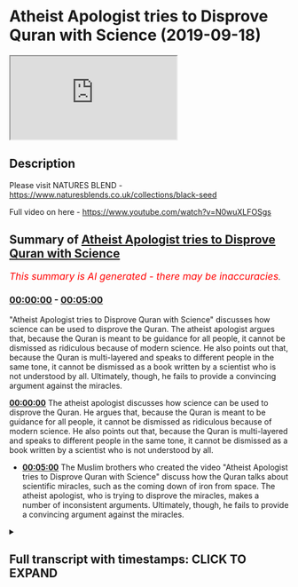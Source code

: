 # Atheist Apologist tries to Disprove Quran with Science (2019-09-18)

<iframe loading='lazy' src='https://www.youtube.com/embed/cBzK_RppDrA'></iframe>

## Description

Please visit NATURES BLEND - https://www.naturesblends.co.uk/collections/black-seed

Full video on here - https://www.youtube.com/watch?v=N0wuXLFOSgs

## Summary of [Atheist Apologist tries to Disprove Quran with Science](https://www.youtube.com/watch?v=cBzK_RppDrA)


*<span style="color:red; font-size:125%">This summary is AI generated - there may be inaccuracies</span>. [](/)*

### [00:00:00](https://www.youtube.com/watch?v=cBzK_RppDrA&t=0) - [00:05:00](https://www.youtube.com/watch?v=cBzK_RppDrA&t=300)

 "Atheist Apologist tries to Disprove Quran with Science" discusses how science can be used to disprove the Quran. The atheist apologist argues that, because the Quran is meant to be guidance for all people, it cannot be dismissed as ridiculous because of modern science. He also points out that, because the Quran is multi-layered and speaks to different people in the same tone, it cannot be dismissed as a book written by a scientist who is not understood by all. Ultimately, though, he fails to provide a convincing argument against the miracles.

**[00:00:00](https://www.youtube.com/watch?v=cBzK_RppDrA&t=0)** The atheist apologist discusses how science can be used to disprove the Quran. He argues that, because the Quran is meant to be guidance for all people, it cannot be dismissed as ridiculous because of modern science. He also points out that, because the Quran is multi-layered and speaks to different people in the same tone, it cannot be dismissed as a book written by a scientist who is not understood by all.
* **[00:05:00](https://www.youtube.com/watch?v=cBzK_RppDrA&t=300)** The Muslim brothers who created the video "Atheist Apologist tries to Disprove Quran with Science" discuss how the Quran talks about scientific miracles, such as the coming down of iron from space. The atheist apologist, who is trying to disprove the miracles, makes a number of inconsistent arguments. Ultimately, though, he fails to provide a convincing argument against the miracles.

<details><summary><h2>Full transcript with timestamps: CLICK TO EXPAND</h2></summary>

[0:00:00](https://youtu.be/cBzK_RppDrA?t=0) Mollie Kuramoto liable cattle guys make  
[0:00:02](https://youtu.be/cBzK_RppDrA?t=2) sure that you try these supplements out  
[0:00:05](https://youtu.be/cBzK_RppDrA?t=5) there very very good very healthy  
[0:00:07](https://youtu.be/cBzK_RppDrA?t=7) natural and you can check the link in  
[0:00:11](https://youtu.be/cBzK_RppDrA?t=11) the description box that is nature's  
[0:00:13](https://youtu.be/cBzK_RppDrA?t=13) blend black seed oil and they have other  
[0:00:15](https://youtu.be/cBzK_RppDrA?t=15) things as well yeah boy boy boy I hope  
[0:00:23](https://youtu.be/cBzK_RppDrA?t=23) you enjoyed the videos because one thing  
[0:00:24](https://youtu.be/cBzK_RppDrA?t=24) you see these 80 is doing is when they  
[0:00:26](https://youtu.be/cBzK_RppDrA?t=26) try to refute these verses they  
[0:00:28](https://youtu.be/cBzK_RppDrA?t=28) initially approached the Quran and they  
[0:00:30](https://youtu.be/cBzK_RppDrA?t=30) tried reading it as if it was a  
[0:00:32](https://youtu.be/cBzK_RppDrA?t=32) scientific textbook right and then they  
[0:00:35](https://youtu.be/cBzK_RppDrA?t=35) take that verse with their particular  
[0:00:37](https://youtu.be/cBzK_RppDrA?t=37) interpretation which is twisted and then  
[0:00:39](https://youtu.be/cBzK_RppDrA?t=39) they try to match you up with the  
[0:00:41](https://youtu.be/cBzK_RppDrA?t=41) science and say here's an inaccuracy and  
[0:00:43](https://youtu.be/cBzK_RppDrA?t=43) and likewise apologists will do the  
[0:00:45](https://youtu.be/cBzK_RppDrA?t=45) opposite so apologists will say well  
[0:00:47](https://youtu.be/cBzK_RppDrA?t=47) look there's that there is a scope here  
[0:00:49](https://youtu.be/cBzK_RppDrA?t=49) for interpretive correlation yeah so  
[0:00:54](https://youtu.be/cBzK_RppDrA?t=54) let's let's put them let's make a  
[0:00:55](https://youtu.be/cBzK_RppDrA?t=55) correlation between scientific fact and  
[0:00:56](https://youtu.be/cBzK_RppDrA?t=56) the verse but making it as if this is  
[0:00:59](https://youtu.be/cBzK_RppDrA?t=59) what the verse means 100% and and you've  
[0:01:01](https://youtu.be/cBzK_RppDrA?t=61) closed the door now to all other  
[0:01:03](https://youtu.be/cBzK_RppDrA?t=63) interpretations yes  
[0:01:05](https://youtu.be/cBzK_RppDrA?t=65) which you can't do for many reasons a  
[0:01:07](https://youtu.be/cBzK_RppDrA?t=67) lot of them I should use Prudential yeah  
[0:01:09](https://youtu.be/cBzK_RppDrA?t=69) for example if we're talking about  
[0:01:11](https://youtu.be/cBzK_RppDrA?t=71) abortion you know you can't just say  
[0:01:14](https://youtu.be/cBzK_RppDrA?t=74) okay it's 40 days and that's it  
[0:01:15](https://youtu.be/cBzK_RppDrA?t=75) there is 102 that is an opinion forty  
[0:01:17](https://youtu.be/cBzK_RppDrA?t=77) days is an opinion but you can't just  
[0:01:19](https://youtu.be/cBzK_RppDrA?t=79) close the door and that's it yeah so  
[0:01:21](https://youtu.be/cBzK_RppDrA?t=81) it's important to realize that there's  
[0:01:25](https://youtu.be/cBzK_RppDrA?t=85) there's a danger of closing doors  
[0:01:27](https://youtu.be/cBzK_RppDrA?t=87) because of sight because of modern  
[0:01:29](https://youtu.be/cBzK_RppDrA?t=89) science and also not to forego science  
[0:01:32](https://youtu.be/cBzK_RppDrA?t=92) so there is a happy medium like we can  
[0:01:33](https://youtu.be/cBzK_RppDrA?t=93) kind of try and strike I think also  
[0:01:36](https://youtu.be/cBzK_RppDrA?t=96) clarify here is that what is the  
[0:01:39](https://youtu.be/cBzK_RppDrA?t=99) objective of the quran guidances yeah so  
[0:01:42](https://youtu.be/cBzK_RppDrA?t=102) allah revealed it as a guidance for  
[0:01:43](https://youtu.be/cBzK_RppDrA?t=103) humanity and in particular those people  
[0:01:45](https://youtu.be/cBzK_RppDrA?t=105) have talked about that that will benefit  
[0:01:47](https://youtu.be/cBzK_RppDrA?t=107) from it yeah that being the case we know  
[0:01:49](https://youtu.be/cBzK_RppDrA?t=109) the Quran is guidance and it's guiding  
[0:01:51](https://youtu.be/cBzK_RppDrA?t=111) people to worship Allah towards back  
[0:01:53](https://youtu.be/cBzK_RppDrA?t=113) towards their Creator right so the ayat  
[0:01:56](https://youtu.be/cBzK_RppDrA?t=116) of the Quran are gonna be they are gonna  
[0:01:59](https://youtu.be/cBzK_RppDrA?t=119) be speaking to people from this primary  
[0:02:02](https://youtu.be/cBzK_RppDrA?t=122) perspective which is bringing people  
[0:02:04](https://youtu.be/cBzK_RppDrA?t=124) back to Allah speaking to the human  
[0:02:06](https://youtu.be/cBzK_RppDrA?t=126) being speak to the fitrah so worshiping  
[0:02:08](https://youtu.be/cBzK_RppDrA?t=128) Allah is the primary focus of the you  
[0:02:09](https://youtu.be/cBzK_RppDrA?t=129) know there's a beautiful verse in surah  
[0:02:11](https://youtu.be/cBzK_RppDrA?t=131) al-hajj  
[0:02:12](https://youtu.be/cBzK_RppDrA?t=132) we're lost paralysis Welli Alamelu Dena  
[0:02:16](https://youtu.be/cBzK_RppDrA?t=136) ooh - Lila and the whole hakama Rebecca  
[0:02:19](https://youtu.be/cBzK_RppDrA?t=139) Fatah beetle how cool ooh boom when  
[0:02:22](https://youtu.be/cBzK_RppDrA?t=142) Allah Allah had in ladina a menorah last  
[0:02:24](https://youtu.be/cBzK_RppDrA?t=144) year awesomest of him and this verse is  
[0:02:27](https://youtu.be/cBzK_RppDrA?t=147) very powerful because it made me think  
[0:02:30](https://youtu.be/cBzK_RppDrA?t=150) of kind of what you're talking about but  
[0:02:31](https://youtu.be/cBzK_RppDrA?t=151) on a different level Allah subhana WA  
[0:02:33](https://youtu.be/cBzK_RppDrA?t=153) Ta'ala says so that he was talking about  
[0:02:36](https://youtu.be/cBzK_RppDrA?t=156) certain situation how he reveals  
[0:02:39](https://youtu.be/cBzK_RppDrA?t=159) revelation Shaitaan tries to get  
[0:02:40](https://youtu.be/cBzK_RppDrA?t=160) involved in a loss behind how that  
[0:02:42](https://youtu.be/cBzK_RppDrA?t=162) deletes his intervention and so on so  
[0:02:43](https://youtu.be/cBzK_RppDrA?t=163) forth but then he gives a reason he says  
[0:02:46](https://youtu.be/cBzK_RppDrA?t=166) well yeah lamella Dina O'Toole I'm so  
[0:02:47](https://youtu.be/cBzK_RppDrA?t=167) the people who have been given knowledge  
[0:02:48](https://youtu.be/cBzK_RppDrA?t=168) know that is the truth from their Lord  
[0:02:51](https://youtu.be/cBzK_RppDrA?t=171) for you min will be so that and then  
[0:02:54](https://youtu.be/cBzK_RppDrA?t=174) they become believers of it were to meet  
[0:02:56](https://youtu.be/cBzK_RppDrA?t=176) a local Imam and the hearts become  
[0:02:58](https://youtu.be/cBzK_RppDrA?t=178) inclined to it were in Allah hell I had  
[0:02:59](https://youtu.be/cBzK_RppDrA?t=179) in Ladino my less awesome assignment I  
[0:03:01](https://youtu.be/cBzK_RppDrA?t=181) lost panna cotta is gonna guide the  
[0:03:02](https://youtu.be/cBzK_RppDrA?t=182) people who believe in to the straight  
[0:03:04](https://youtu.be/cBzK_RppDrA?t=184) path so this verse made me think that  
[0:03:07](https://youtu.be/cBzK_RppDrA?t=187) Allah subhana WA Ta'ala he has he leaves  
[0:03:10](https://youtu.be/cBzK_RppDrA?t=190) no Quran is multi-layered in that sense  
[0:03:13](https://youtu.be/cBzK_RppDrA?t=193) yes he speaks to different people with  
[0:03:15](https://youtu.be/cBzK_RppDrA?t=195) the same voice yes  
[0:03:17](https://youtu.be/cBzK_RppDrA?t=197) and when I say voice he I'm not talking  
[0:03:18](https://youtu.be/cBzK_RppDrA?t=198) about you know literal voice I'm talking  
[0:03:20](https://youtu.be/cBzK_RppDrA?t=200) about in the same tone right so in  
[0:03:23](https://youtu.be/cBzK_RppDrA?t=203) you've got in the same language  
[0:03:24](https://youtu.be/cBzK_RppDrA?t=204) something which speaks to this person  
[0:03:26](https://youtu.be/cBzK_RppDrA?t=206) and to that person  
[0:03:27](https://youtu.be/cBzK_RppDrA?t=207) in other words the Quran is meant to  
[0:03:32](https://youtu.be/cBzK_RppDrA?t=212) speak to the farm and the philosopher  
[0:03:33](https://youtu.be/cBzK_RppDrA?t=213) yes  
[0:03:34](https://youtu.be/cBzK_RppDrA?t=214) it's meant to speak to the student and  
[0:03:36](https://youtu.be/cBzK_RppDrA?t=216) the scientist yes it's meant to speak to  
[0:03:38](https://youtu.be/cBzK_RppDrA?t=218) the family man and you know I'm trying  
[0:03:42](https://youtu.be/cBzK_RppDrA?t=222) to think of another F now way to make it  
[0:03:45](https://youtu.be/cBzK_RppDrA?t=225) alliteration and Mabel can just say  
[0:03:49](https://youtu.be/cBzK_RppDrA?t=229) physicist okay even though it's not an  
[0:03:51](https://youtu.be/cBzK_RppDrA?t=231) official but what you see so allah  
[0:03:59](https://youtu.be/cBzK_RppDrA?t=239) subhanahu wa'ta'ala he the quran a  
[0:04:01](https://youtu.be/cBzK_RppDrA?t=241) scientist could not look at the quran  
[0:04:03](https://youtu.be/cBzK_RppDrA?t=243) say this is completely ridiculous yes  
[0:04:05](https://youtu.be/cBzK_RppDrA?t=245) that's it can't happen  
[0:04:06](https://youtu.be/cBzK_RppDrA?t=246) believe me I've looked at the Quran I  
[0:04:07](https://youtu.be/cBzK_RppDrA?t=247) know it very well okay so you cannot say  
[0:04:10](https://youtu.be/cBzK_RppDrA?t=250) it's ridiculous from a sign even a  
[0:04:11](https://youtu.be/cBzK_RppDrA?t=251) modern scientific perspective you can't  
[0:04:13](https://youtu.be/cBzK_RppDrA?t=253) and if you think it is like that is  
[0:04:15](https://youtu.be/cBzK_RppDrA?t=255) because you have received some kind of  
[0:04:16](https://youtu.be/cBzK_RppDrA?t=256) propaganda yes at the same time if you  
[0:04:20](https://youtu.be/cBzK_RppDrA?t=260) have if you look at the Quran in an by  
[0:04:22](https://youtu.be/cBzK_RppDrA?t=262) looking and saying okay well you know  
[0:04:24](https://youtu.be/cBzK_RppDrA?t=264) it's also science like a scientist  
[0:04:25](https://youtu.be/cBzK_RppDrA?t=265) book you'd not understood yeah we're  
[0:04:29](https://youtu.be/cBzK_RppDrA?t=269) trying to be objective here because a  
[0:04:30](https://youtu.be/cBzK_RppDrA?t=270) lot of penalty Allah says in the Quran  
[0:04:32](https://youtu.be/cBzK_RppDrA?t=272) well enter Quran Allah him la talla moon  
[0:04:34](https://youtu.be/cBzK_RppDrA?t=274) one of the worst sins is that you say  
[0:04:36](https://youtu.be/cBzK_RppDrA?t=276) about Allah what you don't know  
[0:04:38](https://youtu.be/cBzK_RppDrA?t=278) and the professor Solari said in the  
[0:04:39](https://youtu.be/cBzK_RppDrA?t=279) hadith McKenna Bali and what time and  
[0:04:41](https://youtu.be/cBzK_RppDrA?t=281) then Philemon whoever lies about me  
[0:04:45](https://youtu.be/cBzK_RppDrA?t=285) intentionally they let him prepare see  
[0:04:47](https://youtu.be/cBzK_RppDrA?t=287) in the Hellfire so we have to be when we  
[0:04:49](https://youtu.be/cBzK_RppDrA?t=289) approach the Quran we have to be fair  
[0:04:50](https://youtu.be/cBzK_RppDrA?t=290) objective and look at what the author  
[0:04:53](https://youtu.be/cBzK_RppDrA?t=293) actually intended yes and I think you  
[0:04:55](https://youtu.be/cBzK_RppDrA?t=295) touched really good point that it's the  
[0:04:56](https://youtu.be/cBzK_RppDrA?t=296) happy medium unless speaking to all  
[0:04:58](https://youtu.be/cBzK_RppDrA?t=298) people yet the whole of humanity who  
[0:05:00](https://youtu.be/cBzK_RppDrA?t=300) then leaned a solace is your address for  
[0:05:02](https://youtu.be/cBzK_RppDrA?t=302) the whole of humanity yeah but I think  
[0:05:03](https://youtu.be/cBzK_RppDrA?t=303) tying in with this we also know as the  
[0:05:07](https://youtu.be/cBzK_RppDrA?t=307) Quran is guidance specifically for the  
[0:05:09](https://youtu.be/cBzK_RppDrA?t=309) people or the people that benefit from  
[0:05:10](https://youtu.be/cBzK_RppDrA?t=310) me other people of taqwa yes right good  
[0:05:12](https://youtu.be/cBzK_RppDrA?t=312) then what 13 well so understanding that  
[0:05:16](https://youtu.be/cBzK_RppDrA?t=316) like I said even if a scientist  
[0:05:17](https://youtu.be/cBzK_RppDrA?t=317) approaches it I would say like you said  
[0:05:20](https://youtu.be/cBzK_RppDrA?t=320) they would they would not ridicule or  
[0:05:21](https://youtu.be/cBzK_RppDrA?t=321) dismiss the Quran yeah if they really  
[0:05:23](https://youtu.be/cBzK_RppDrA?t=323) honestly come to it yeah and that's the  
[0:05:25](https://youtu.be/cBzK_RppDrA?t=325) key it's a lot elope we're making their  
[0:05:28](https://youtu.be/cBzK_RppDrA?t=328) house if they're really looking for it  
[0:05:30](https://youtu.be/cBzK_RppDrA?t=330) they'll see that's how it's an ancient  
[0:05:33](https://youtu.be/cBzK_RppDrA?t=333) document but it's hitting all the right  
[0:05:35](https://youtu.be/cBzK_RppDrA?t=335) chords from this perspective that it's  
[0:05:36](https://youtu.be/cBzK_RppDrA?t=336) not deviating from what we have so it's  
[0:05:39](https://youtu.be/cBzK_RppDrA?t=339) not a scientific textbook no yes but it  
[0:05:41](https://youtu.be/cBzK_RppDrA?t=341) says things which I mean with what we  
[0:05:43](https://youtu.be/cBzK_RppDrA?t=343) understand yeah and that's quite  
[0:05:44](https://youtu.be/cBzK_RppDrA?t=344) powerfully and that projective yeah  
[0:05:46](https://youtu.be/cBzK_RppDrA?t=346) that being said bro talking about people  
[0:05:50](https://youtu.be/cBzK_RppDrA?t=350) of taqwa and humility that approach the  
[0:05:51](https://youtu.be/cBzK_RppDrA?t=351) Quran and they will find guidance in it  
[0:05:53](https://youtu.be/cBzK_RppDrA?t=353) we have the opposite end of the spectrum  
[0:05:54](https://youtu.be/cBzK_RppDrA?t=354) to the some of the New Atheists and  
[0:05:58](https://youtu.be/cBzK_RppDrA?t=358) atheists online that are attacking the  
[0:06:00](https://youtu.be/cBzK_RppDrA?t=360) Quran now we've clarified this is not  
[0:06:01](https://youtu.be/cBzK_RppDrA?t=361) you can't claim scientific miracles in  
[0:06:03](https://youtu.be/cBzK_RppDrA?t=363) that type of sense in the Quran itself  
[0:06:05](https://youtu.be/cBzK_RppDrA?t=365) and we've talked about extensively but  
[0:06:06](https://youtu.be/cBzK_RppDrA?t=366) just briefly to touch upon it like we  
[0:06:09](https://youtu.be/cBzK_RppDrA?t=369) said we're gonna talk about this video  
[0:06:10](https://youtu.be/cBzK_RppDrA?t=370) put about put out by the rationality  
[0:06:13](https://youtu.be/cBzK_RppDrA?t=373) wheels and genetically-modified skeptic  
[0:06:15](https://youtu.be/cBzK_RppDrA?t=375) and they obviously tried in a refutation  
[0:06:16](https://youtu.be/cBzK_RppDrA?t=376) of a video that some Muslim brothers put  
[0:06:19](https://youtu.be/cBzK_RppDrA?t=379) out regarding the scientific marks on  
[0:06:20](https://youtu.be/cBzK_RppDrA?t=380) the Quran hopefully this will get  
[0:06:22](https://youtu.be/cBzK_RppDrA?t=382) Muslims to as to why we should a new  
[0:06:23](https://youtu.be/cBzK_RppDrA?t=383) scientific miracles and highlight the  
[0:06:25](https://youtu.be/cBzK_RppDrA?t=385) issues with it but some of the claims  
[0:06:27](https://youtu.be/cBzK_RppDrA?t=387) that they make  
[0:06:28](https://youtu.be/cBzK_RppDrA?t=388) how would you well let's listen you  
[0:06:31](https://youtu.be/cBzK_RppDrA?t=391) example right and tell me you give me an  
[0:06:32](https://youtu.be/cBzK_RppDrA?t=392) ala sister this is about two minutes  
[0:06:34](https://youtu.be/cBzK_RppDrA?t=394) thirty seconds into the video  
[0:06:35](https://youtu.be/cBzK_RppDrA?t=395) and he rationality rules is giving his  
[0:06:38](https://youtu.be/cBzK_RppDrA?t=398) opinion regarding I am being sent down  
[0:06:42](https://youtu.be/cBzK_RppDrA?t=402) iron is not natural to the earth it did  
[0:06:48](https://youtu.be/cBzK_RppDrA?t=408) not form on the earth but came down to  
[0:06:50](https://youtu.be/cBzK_RppDrA?t=410) earth from outer space scientists have  
[0:06:52](https://youtu.be/cBzK_RppDrA?t=412) found that billions of years ago the  
[0:06:54](https://youtu.be/cBzK_RppDrA?t=414) earth was stuck by meteorites these  
[0:06:57](https://youtu.be/cBzK_RppDrA?t=417) meteorites were carrying iron from  
[0:06:59](https://youtu.be/cBzK_RppDrA?t=419) distant stars which had exploded the  
[0:07:04](https://youtu.be/cBzK_RppDrA?t=424) Quran says the following on the origin  
[0:07:06](https://youtu.be/cBzK_RppDrA?t=426) of ayran we sent down iron with his  
[0:07:10](https://youtu.be/cBzK_RppDrA?t=430) great inherent strength and its many  
[0:07:13](https://youtu.be/cBzK_RppDrA?t=433) benefits for humankind the fact that  
[0:07:16](https://youtu.be/cBzK_RppDrA?t=436) iron came down to earth from outer space  
[0:07:18](https://youtu.be/cBzK_RppDrA?t=438) is something which could not be known by  
[0:07:21](https://youtu.be/cBzK_RppDrA?t=441) the primitive science of the 7th century  
[0:07:23](https://youtu.be/cBzK_RppDrA?t=443) now the first thing to be said about  
[0:07:25](https://youtu.be/cBzK_RppDrA?t=445) this miracle is this point protestations  
[0:07:28](https://youtu.be/cBzK_RppDrA?t=448) to the contrary people knew way before  
[0:07:30](https://youtu.be/cBzK_RppDrA?t=450) the 7th century the iron comes from  
[0:07:32](https://youtu.be/cBzK_RppDrA?t=452) meteorites for example when  
[0:07:34](https://youtu.be/cBzK_RppDrA?t=454) approximately 1295 BC or 1900 years  
[0:07:39](https://youtu.be/cBzK_RppDrA?t=459) before islam a hieroglyphic word  
[0:07:41](https://youtu.be/cBzK_RppDrA?t=461) appeared that literally translates to  
[0:07:43](https://youtu.be/cBzK_RppDrA?t=463) from the sky and it was applied to all  
[0:07:46](https://youtu.be/cBzK_RppDrA?t=466) metallic iron from this time onwards  
[0:07:48](https://youtu.be/cBzK_RppDrA?t=468) so using chronic logic i guess this  
[0:07:50](https://youtu.be/cBzK_RppDrA?t=470) proves that a man RAR exists right ok I  
[0:07:56](https://youtu.be/cBzK_RppDrA?t=476) think both both by the way bro he does  
[0:07:59](https://youtu.be/cBzK_RppDrA?t=479) what they do is they do this throughout  
[0:08:01](https://youtu.be/cBzK_RppDrA?t=481) the research the same approach yeah I  
[0:08:03](https://youtu.be/cBzK_RppDrA?t=483) think that both arguments are  
[0:08:06](https://youtu.be/cBzK_RppDrA?t=486) problematic that the argument of the  
[0:08:08](https://youtu.be/cBzK_RppDrA?t=488) apologists Muslim apologists and the  
[0:08:10](https://youtu.be/cBzK_RppDrA?t=490) argument of the atheist apologist and  
[0:08:12](https://youtu.be/cBzK_RppDrA?t=492) they are both apologists yes so the  
[0:08:15](https://youtu.be/cBzK_RppDrA?t=495) argument of the Muslim apologists is I  
[0:08:18](https://youtu.be/cBzK_RppDrA?t=498) would say inconsistent if you look at  
[0:08:20](https://youtu.be/cBzK_RppDrA?t=500) the whole Quran a lot of partisans will  
[0:08:22](https://youtu.be/cBzK_RppDrA?t=502) are off the cut and then alaykum  
[0:08:25](https://youtu.be/cBzK_RppDrA?t=505) Lieberson you worry so a tegu militia  
[0:08:27](https://youtu.be/cBzK_RppDrA?t=507) well you best talk about that like a  
[0:08:29](https://youtu.be/cBzK_RppDrA?t=509) fire Allah so Allah says we have sent  
[0:08:31](https://youtu.be/cBzK_RppDrA?t=511) down for you clothes raymond a doorman  
[0:08:35](https://youtu.be/cBzK_RppDrA?t=515) whatever you want to call it to kind of  
[0:08:37](https://youtu.be/cBzK_RppDrA?t=517) cover yourselves and so on and so forth  
[0:08:39](https://youtu.be/cBzK_RppDrA?t=519) now if you ask or if you look at the  
[0:08:41](https://youtu.be/cBzK_RppDrA?t=521) face here does it mean allah subhanaw  
[0:08:43](https://youtu.be/cBzK_RppDrA?t=523) taala literally sent down clothes yeah  
[0:08:48](https://youtu.be/cBzK_RppDrA?t=528) you know it does not mean that or it  
[0:08:50](https://youtu.be/cBzK_RppDrA?t=530) could mean that or could not mean that  
[0:08:52](https://youtu.be/cBzK_RppDrA?t=532) but what I'm saying is that for for this  
[0:08:55](https://youtu.be/cBzK_RppDrA?t=535) to work you have to suspend all  
[0:08:57](https://youtu.be/cBzK_RppDrA?t=537) possibilities of majazi meanings or  
[0:09:01](https://youtu.be/cBzK_RppDrA?t=541) possibilities of it meaning being a  
[0:09:03](https://youtu.be/cBzK_RppDrA?t=543) metaphor or figurative speech even if  
[0:09:06](https://youtu.be/cBzK_RppDrA?t=546) you don't believe that there's such a  
[0:09:07](https://youtu.be/cBzK_RppDrA?t=547) thing as majestic or unlike even Tamiya  
[0:09:10](https://youtu.be/cBzK_RppDrA?t=550) had the opinion that there's no such  
[0:09:12](https://youtu.be/cBzK_RppDrA?t=552) thing as metaphor in the Quran it's it  
[0:09:16](https://youtu.be/cBzK_RppDrA?t=556) still be some kind of idiom or  
[0:09:18](https://youtu.be/cBzK_RppDrA?t=558) figurative expression yeah you'd have to  
[0:09:21](https://youtu.be/cBzK_RppDrA?t=561) make sure you'd have to be a hundred  
[0:09:22](https://youtu.be/cBzK_RppDrA?t=562) percent sure that when a lot of heart  
[0:09:24](https://youtu.be/cBzK_RppDrA?t=564) Allah says in the Quran when general  
[0:09:26](https://youtu.be/cBzK_RppDrA?t=566) Hadid we have sent down iron that he  
[0:09:28](https://youtu.be/cBzK_RppDrA?t=568) does not mean by that we have provided  
[0:09:31](https://youtu.be/cBzK_RppDrA?t=571) iron we have created I in this order and  
[0:09:33](https://youtu.be/cBzK_RppDrA?t=573) you cannot dismiss that Allah could have  
[0:09:36](https://youtu.be/cBzK_RppDrA?t=576) meant that hmm but you also could have  
[0:09:39](https://youtu.be/cBzK_RppDrA?t=579) meant during the verse you quoted bro  
[0:09:40](https://youtu.be/cBzK_RppDrA?t=580) yeah that lust sent down clothes  
[0:09:42](https://youtu.be/cBzK_RppDrA?t=582) clothing all right but aligns the worst  
[0:09:44](https://youtu.be/cBzK_RppDrA?t=584) by saying but the clothing of taqwa is  
[0:09:46](https://youtu.be/cBzK_RppDrA?t=586) burning a very beautiful pearl equated  
[0:09:47](https://youtu.be/cBzK_RppDrA?t=587) with aqua and so that the objective  
[0:09:50](https://youtu.be/cBzK_RppDrA?t=590) there seems to be getting the human to  
[0:09:52](https://youtu.be/cBzK_RppDrA?t=592) reflect over near the distinction  
[0:09:54](https://youtu.be/cBzK_RppDrA?t=594) between a physical type of clothing and  
[0:09:56](https://youtu.be/cBzK_RppDrA?t=596) that spiritual clothing yeah absolutely  
[0:09:57](https://youtu.be/cBzK_RppDrA?t=597) so  
</details>